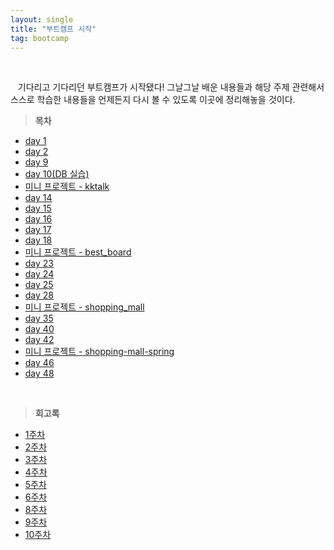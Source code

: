 ```yaml
---
layout: single
title: "부트캠프 시작"
tag: bootcamp
---
```


<br>

&nbsp;&nbsp; 기다리고 기다리던 부트캠프가 시작됐다! 그날그날 배운 내용들과 해당 주제 관련해서 스스로 학습한 내용들을 언제든지 다시 볼 수 있도록 이곳에 정리해놓을 것이다.

> **목차**

- [day 1](/bootcamp-day1)
- [day 2](/bootcamp-day2)
- [day 9](/bootcamp-day9)
- [day 10(DB 실습)](/bootcamp-day10)
- [미니 프로젝트 - kktalk](/bootcamp-miniproject-kktalk)
- [day 14](/bootcamp-day14)
- [day 15](/bootcamp-day15)
- [day 16](/bootcamp-day16)
- [day 17](/bootcamp-day17)
- [day 18](/bootcamp-day18)
- [미니 프로젝트 - best_board](/bootcamp-miniproject2-best_board)
- [day 23](/bootcamp-day23)
- [day 24](/bootcamp-day24)
- [day 25](/bootcamp-day25)
- [day 28](/bootcamp-day28)
- [미니 프로젝트 - shopping_mall](/bootcamp-miniproject3-shopping_mall)
- [day 35](/bootcamp-day35)
- [day 40](/bootcamp-day40)
- [day 42](/bootcamp-day42)
- [미니 프로젝트 - shopping-mall-spring](/bootcamp-miniproject4-shopping-mall-spring)
- [day 46](/bootcamp-day46)
- [day 48](/bootcamp-day48)

<br>

> **회고록**

- [1주차](/bootcamp-week1-review)
- [2주차](/bootcamp-week2-review)
- [3주차](/bootcamp-week3-review)
- [4주차](/bootcamp-week4-review)
- [5주차](/bootcamp-week5-review)
- [6주차](/bootcamp-week6-review)
- [8주차](/bootcamp-week8-review)
- [9주차](/bootcamp-week9-review)
- [10주차](/bootcamp-week10-review)